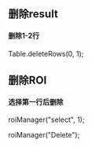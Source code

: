 ## 删除result
#### 删除1-2行
Table.deleteRows(0, 1);

## 删除ROI
#### 选择第一行后删除
roiManager("select", 1);

roiManager("Delete");
